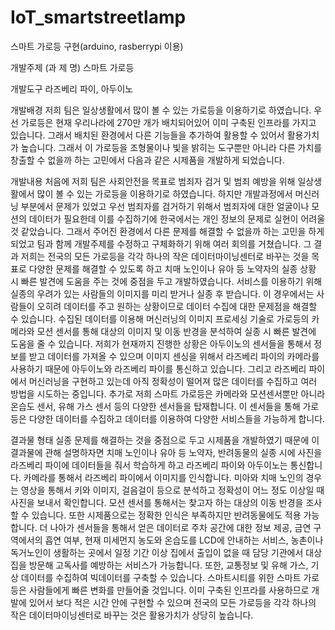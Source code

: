 # IoT_smartstreetlamp
스마트 가로등 구현(arduino, rasberrypi 이용)

개발주제
(과 제 명)
스마트 가로등


개발도구
라즈베리 파이, 아두이노


개발배경
저희 팀은 일상생활에서 많이 볼 수 있는 가로등을 이용하기로 하였습니다. 
우선 가로등은 현재 우리나라에 270만 개가 배치되어있어 이미 구축된 인프라를 가지고 있습니다. 
그래서 배치된 환경에서 다른 기능들을 추가하여 활용할 수 있어서 활용가치가 높습니다. 
그래서 이 가로등을 조형물이나 빛을 밝히는 도구뿐만 아니라 다른 가치를 창출할 수 없을까 하는 고민에서 다음과 같은 시제품을 개발하게 되었습니다.


개발내용
처음에 저희 팀은 사회안전을 목표로 범죄자 검거 및 범죄 예방을 위해 일상생활에서 많이 볼 수 있는 가로등을 이용하기로 하였습니다. 
하지만 개발과정에서 머신러닝 부분에서 문제가 있었고 우선 범죄자를 검거하기 위해서 범죄자에 대한 얼굴이나 모션의 데이터가 필요한데 
이를 수집하기에 한국에서는 개인 정보의 문제로 실현이 어려울 것 같았습니다. 
그래서 주어진 환경에서 다른 문제를 해결할 수 없을까 하는 고민을 하게 되었고 팀과 함께 개발주제를 수정하고 구체화하기 위해 여러 회의를 거쳤습니다. 
그 결과 저희는 전국의 모든 가로등을 각각 하나의 작은 데이터마이닝센터로 바꾸는 것을 목표로 다양한 문제를 해결할 수 있도록 하고 
치매 노인이나 유아 등 노약자의 실종 상황 시 빠른 발견에 도움을 주는 것에 중점을 두고 개발하였습니다. 
서비스를 이용하기 위해 실종의 우려가 있는 사람들의 이미지를 미리 받거나 실종 후 받습니다. 
이 경우에서는 사람들이 오히려 데이터를 주고 원하는 상황이므로 데이터 수집에 대한 문제점을 해결할 수 있습니다. 
수집된 데이터를 이용해 머신러닝의 이미지 프로세싱 기술로 가로등의 카메라와 모션 센서를 통해 
대상의 이미지 및 이동 반경을 분석하여 실종 시 빠른 발견에 도움을 줄 수 있습니다. 
저희가 현재까지 진행한 상황은 아두이노의 센서들을 통해서 정보를 받고 데이터를 가져올 수 있으며 
이미지 센싱을 위해서 라즈베리 파이의 카메라를 사용하기 때문에 아두이노와 라즈베리 파이를 통신하고 있습니다. 
그리고 라즈베리 파이에서 머신러닝을 구현하고 있는데 아직 정확성이 떨어져 많은 데이터를 수집하고 여러 방법을 시도하는 중입니다. 
추가로 저희 스마트 가로등은 카메라와 모션센서뿐만 아니라 온습도 센서, 유해 가스 센서 등의 다양한 센서들을 탑재합니다. 
이 센서들을 통해 가로등은 다양한 데이터를 수집하고 데이터를 이용하여 다양한 서비스들을 가능하게 합니다. 


결과물
형태
실종 문제를 해결하는 것을 중점으로 두고 시제품을 개발하였기 때문에 이 결과물에 관해 설명하자면 
치매 노인이나 유아 등 노약자, 반려동물의 실종 시에 사진을 라즈베리 파이에 데이터들을 줘서 학습하게 하고 
라즈베리 파이와 아두이노는 통신합니다. 카메라를 통해서 라즈베리 파이에서 이미지를 인식합니다. 
미아와 치매 노인의 경우는 영상을 통해서 키와 이미지, 걸음걸이 등으로 분석하고 정확성이 어느 정도 이상일 때 사진을 보내서 확인합니다. 
모션 센서를 통해서는 찾고자 하는 대상의 이동 반경을 조사할 수 있습니다. 또한 시제품으로는 정확한 인식은 부족하지만 반려동물에도 적용 가능합니다.
더 나아가 센서들을 통해서 얻은 데이터로 주차 공간에 대한 정보 제공, 금연 구역에서의 흡연 여부, 현재 미세먼지 농도와 온습도를 
LCD에 안내하는 서비스, 농촌이나 독거노인이 생활하는 곳에서 일정 기간 이상 집에서 출입이 없을 때 담당 기관에서 대상 집을 방문해 
고독사를 예방하는 서비스가 가능합니다. 또한, 교통정보 및 유해 가스, 기상 데이터를 수집하여 빅데이터를 구축할 수 있습니다. 
스마트시티를 위한 스마트 가로등은 사람들에게 빠른 변화를 만들어줄 것입니다. 이미 구축된 인프라를 사용하므로 개발에 있어서 
보다 적은 시간 안에 구현할 수 있으며 전국의 모든 가로등을 각각 하나의 작은 데이터마이닝센터로 바꾸는 것은 활용가치가 상당히 높습니다. 

